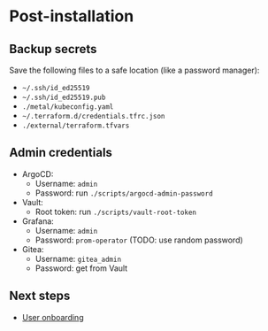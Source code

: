 # Post-installation

## Backup secrets

Save the following files to a safe location (like a password manager):

- `~/.ssh/id_ed25519`
- `~/.ssh/id_ed25519.pub`
- `./metal/kubeconfig.yaml`
- `~/.terraform.d/credentials.tfrc.json`
- `./external/terraform.tfvars`

<!-- TODO - `./metal/root-password.txt` -->

## Admin credentials

- ArgoCD:
    - Username: `admin`
    - Password: run `./scripts/argocd-admin-password`
- Vault:
    - Root token: run `./scripts/vault-root-token`
- Grafana:
    - Username: `admin`
    - Password: `prom-operator` (TODO: use random password)
- Gitea:
    - Username: `gitea_admin`
    - Password: get from Vault

## Next steps

- [User onboarding](../../user-guide/onboarding.md)
